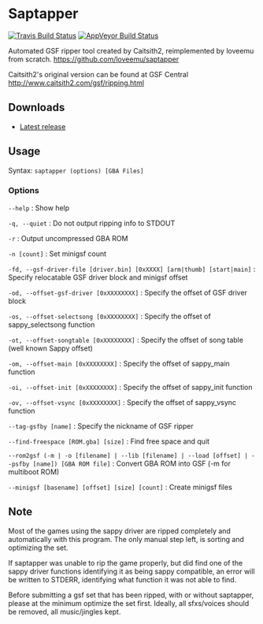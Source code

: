 Saptapper
=========
[![Travis Build Status](https://travis-ci.org/loveemu/saptapper.svg?branch=master)](https://travis-ci.org/loveemu/saptapper) [![AppVeyor Build Status](https://ci.appveyor.com/api/projects/status/8gdychs5ftgijyui/branch/master?svg=true)](https://ci.appveyor.com/project/loveemu/saptapper/branch/master)

Automated GSF ripper tool created by Caitsith2, reimplemented by loveemu from scratch.
<https://github.com/loveemu/saptapper>

Caitsith2's original version can be found at GSF Central
<http://www.caitsith2.com/gsf/ripping.html>

Downloads
---------

- [Latest release](https://github.com/loveemu/saptapper/releases/latest)

Usage
-----

Syntax: `saptapper (options) [GBA Files]`

### Options

`--help`
  : Show help

`-q, --quiet`
  : Do not output ripping info to STDOUT

`-r`
  : Output uncompressed GBA ROM

`-n [count]`
  : Set minigsf count

`-fd, --gsf-driver-file [driver.bin] [0xXXXX] [arm|thumb] [start|main]`
  : Specify relocatable GSF driver block and minigsf offset

`-od, --offset-gsf-driver [0xXXXXXXXX]`
  : Specify the offset of GSF driver block

`-os, --offset-selectsong [0xXXXXXXXX]`
  : Specify the offset of sappy_selectsong function

`-ot, --offset-songtable [0xXXXXXXXX]`
  : Specify the offset of song table (well known Sappy offset)

`-om, --offset-main [0xXXXXXXXX]`
  : Specify the offset of sappy_main function

`-oi, --offset-init [0xXXXXXXXX]`
  : Specify the offset of sappy_init function

`-ov, --offset-vsync [0xXXXXXXXX]`
  : Specify the offset of sappy_vsync function

`--tag-gsfby [name]`
  : Specify the nickname of GSF ripper

`--find-freespace [ROM.gba] [size]`
  : Find free space and quit

`--rom2gsf (-m | -o [filename] | --lib [filename] | --load [offset] | --psfby [name]) [GBA ROM file]`
  : Convert GBA ROM into GSF (-m for multiboot ROM)

`--minigsf [basename] [offset] [size] [count]`
  : Create minigsf files

Note
----

Most of the games using the sappy driver are ripped completely and automatically with
this program. The only manual step left, is sorting and optimizing the set.

If saptapper was unable to rip the game properly, but did find one of the sappy driver
functions identifying it as being sappy compatible, an error will be written to STDERR,
identifying what function it was not able to find.

Before submitting a gsf set that has been ripped, with or without saptapper, please at the 
minimum optimize the set first.  Ideally, all sfxs/voices should be removed, all 
music/jingles kept.
